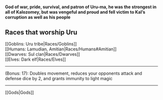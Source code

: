 #### God of war, pride, survival, and patron of Uru-ma, he was the strongest in all of Kalozomey, but was vengeful and proud and fell victim to Kal’s corruption as well as his people  

## Races that worship Uru  
[[Goblins: Uru tribe|Races/Goblins]]  
[[Humans: Lamudian, Amitian|Races/Humans#Amitian]]  
[[Dwarves: Sul clan|Races/Dwarves]]  
[[Elves: Dark elf|Races/Elves]]  

---

(Bonus: 17): Doubles movement, reduces your opponents attack and defense dice by 2, and grants immunity to light magic

---

[[Gods|Gods]]